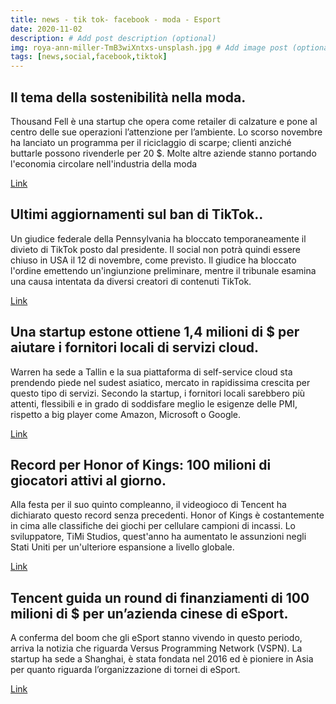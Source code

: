 ```yaml
---
title: news - tik tok- facebook - moda - Esport
date: 2020-11-02
description: # Add post description (optional)
img: roya-ann-miller-TmB3wiXntxs-unsplash.jpg # Add image post (optional)
tags: [news,social,facebook,tiktok]
---
```


## Il tema della sostenibilità nella moda.
Thousand Fell è una startup che opera come retailer di calzature e pone al centro delle sue operazioni l’attenzione per l’ambiente. Lo scorso novembre ha lanciato un programma per il riciclaggio di scarpe; clienti anziché buttarle possono rivenderle per 20 $. Molte altre aziende stanno portando l'economia circolare nell'industria della moda

[Link](https://techcrunch.com/2020/11/01/startup-brands-like-the-shoe-company-thousand-fell-are-bringing-circular-economics-to-the-fashion-industry/?utm_source=feedburner&utm_medium=feed&utm_campaign=Feed%3A+Techcrunch+%28TechCrunch%29&guccounter=1)

## Ultimi aggiornamenti sul ban di TikTok..
Un giudice federale della Pennsylvania ha bloccato temporaneamente il divieto di TikTok posto dal presidente. Il social non potrà quindi essere chiuso in USA il 12 di novembre, come previsto. Il giudice ha bloccato l'ordine emettendo un'ingiunzione preliminare, mentre il tribunale esamina una causa intentata da diversi creatori di contenuti TikTok.

[Link](https://www.forbes.com/sites/joewalsh/2020/10/30/federal-judge-temporarily-blocks-trumps-tiktok-ban/?sh=506b34c8552b)

## Una startup estone ottiene 1,4 milioni di $ per aiutare i fornitori locali di servizi cloud. 
Warren ha sede a Tallin e la sua piattaforma di self-service cloud sta prendendo piede nel sudest asiatico, mercato in rapidissima crescita per questo tipo di servizi. Secondo la startup, i fornitori locali sarebbero più attenti, flessibili e in grado di soddisfare meglio le esigenze delle PMI, rispetto a big player come Amazon, Microsoft o Google.

[Link](https://techcrunch.com/2020/11/01/warren-gets-1-4-million-to-help-local-cloud-infrastructure-providers-compete-against-the-giants/)

## Record per Honor of Kings: 100 milioni di giocatori attivi al giorno.
Alla festa per il suo quinto compleanno, il videogioco di Tencent ha dichiarato questo record senza precedenti. Honor of Kings è costantemente in cima alle classifiche dei giochi per cellulare campioni di incassi. Lo sviluppatore, TiMi Studios, quest'anno ha aumentato le assunzioni negli Stati Uniti per un'ulteriore espansione a livello globale.

[Link](https://techcrunch.com/2020/11/01/tencent-claims-record-100m-daily-users-on-mobile-game-honor-of-kings/)

## Tencent guida un round di finanziamenti di 100 milioni di $ per un’azienda cinese di eSport.
A conferma del boom che gli eSport stanno vivendo in questo periodo, arriva la notizia che riguarda Versus Programming Network (VSPN). La startup ha sede a Shanghai, è stata fondata nel 2016 ed è pioniere in Asia per quanto riguarda l’organizzazione di tornei di eSport.

[Link](https://techcrunch.com/2020/10/25/tencent-leads-100m-series-b-funding-round-into-china-based-esport-provider-vspn/)